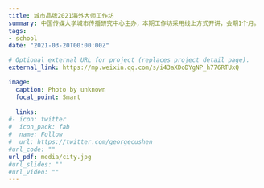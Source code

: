 ```yaml
---
title: 城市品牌2021海外大师工作坊
summary: 中国传媒大学城市传播研究中心主办，本期工作坊采用线上方式开讲，会期1个月。
tags:
- school
date: "2021-03-20T00:00:00Z"

# Optional external URL for project (replaces project detail page).
external_link: https://mp.weixin.qq.com/s/i43aXDoDYgNP_h776RTUxQ

image:
  caption: Photo by unknown
  focal_point: Smart
   
  links:
#- icon: twitter
#  icon_pack: fab
#  name: Follow
#  url: https://twitter.com/georgecushen
#url_code: ""
url_pdf: media/city.jpg
#url_slides: ""
#url_video: ""
---
```

